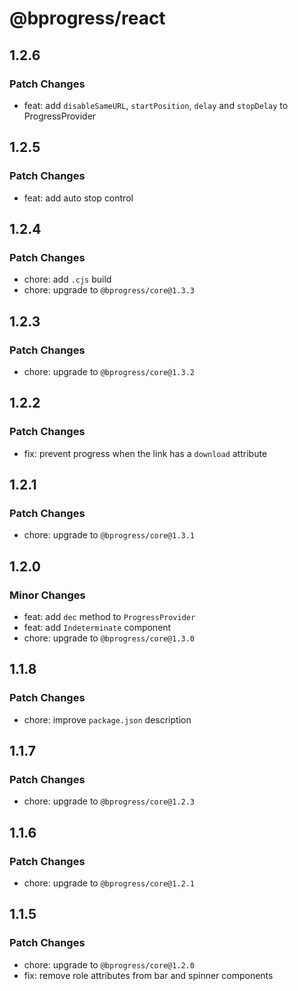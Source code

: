# @bprogress/react

## 1.2.6

### Patch Changes

- feat: add `disableSameURL`, `startPosition`, `delay` and `stopDelay` to ProgressProvider

## 1.2.5

### Patch Changes

- feat: add auto stop control

## 1.2.4

### Patch Changes

- chore: add `.cjs` build
- chore: upgrade to `@bprogress/core@1.3.3`

## 1.2.3

### Patch Changes

- chore: upgrade to `@bprogress/core@1.3.2`

## 1.2.2

### Patch Changes

- fix: prevent progress when the link has a `download` attribute

## 1.2.1

### Patch Changes

- chore: upgrade to `@bprogress/core@1.3.1`

## 1.2.0

### Minor Changes

- feat: add `dec` method to `ProgressProvider`
- feat: add `Indeterminate` component
- chore: upgrade to `@bprogress/core@1.3.0`

## 1.1.8

### Patch Changes

- chore: improve `package.json` description

## 1.1.7

### Patch Changes

- chore: upgrade to `@bprogress/core@1.2.3`

## 1.1.6

### Patch Changes

- chore: upgrade to `@bprogress/core@1.2.1`

## 1.1.5

### Patch Changes

- chore: upgrade to `@bprogress/core@1.2.0`
- fix: remove role attributes from bar and spinner components
